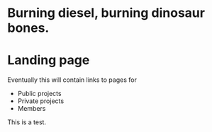 # Burning diesel, burning dinosaur bones.

# Landing page

Eventually this will contain links to pages for

- Public projects
- Private projects
- Members

This is a test.
